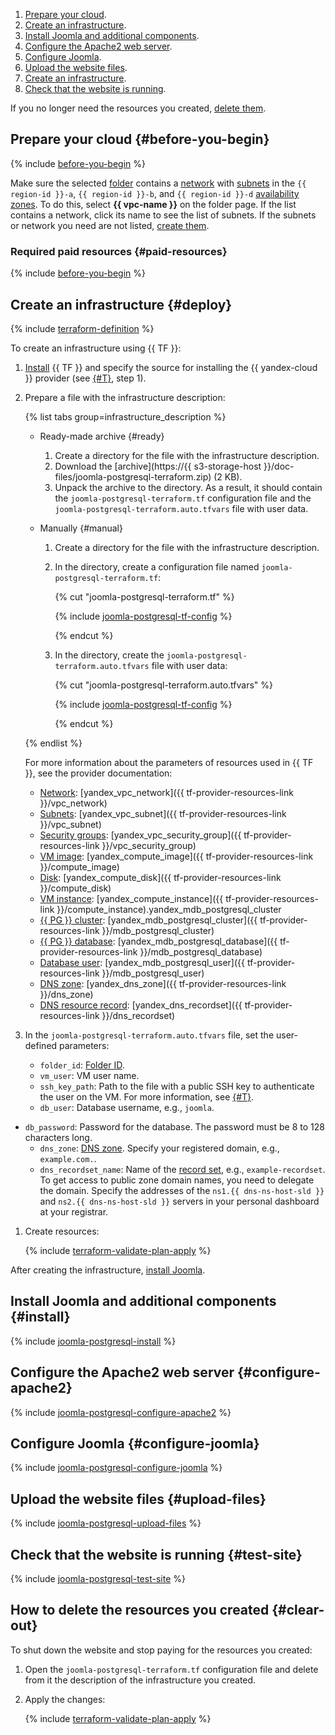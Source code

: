 1. [Prepare your cloud](#before-you-begin).
1. [Create an infrastructure](#deploy).
1. [Install Joomla and additional components](#install).
1. [Configure the Apache2 web server](#configure-apache2).
1. [Configure Joomla](#configure-joomla).
1. [Upload the website files](#upload-files).
1. [Create an infrastructure](#deploy).
1. [Check that the website is running](#test-site).

If you no longer need the resources you created, [delete them](#clear-out).

## Prepare your cloud {#before-you-begin}

{% include [before-you-begin](../_tutorials_includes/before-you-begin.md) %}

Make sure the selected [folder](../../resource-manager/concepts/resources-hierarchy.md#folder) contains a [network](../../vpc/concepts/network.md#network) with [subnets](../../vpc/concepts/network.md#subnet) in the `{{ region-id }}-a`, `{{ region-id }}-b`, and `{{ region-id }}-d` [availability zones](../../overview/concepts/geo-scope.md). To do this, select **{{ vpc-name }}** on the folder page. If the list contains a network, click its name to see the list of subnets. If the subnets or network you need are not listed, [create them](../../vpc/quickstart.md).

### Required paid resources {#paid-resources}

{% include [before-you-begin](../_tutorials_includes/joomla-postgresql-paid-resources.md) %}

## Create an infrastructure {#deploy}

{% include [terraform-definition](../../_tutorials/_tutorials_includes/terraform-definition.md) %}

To create an infrastructure using {{ TF }}:
1. [Install](../../tutorials/infrastructure-management/terraform-quickstart.md#install-terraform) {{ TF }} and specify the source for installing the {{ yandex-cloud }} provider (see [{#T}](../../tutorials/infrastructure-management/terraform-quickstart.md#configure-provider), step 1).
1. Prepare a file with the infrastructure description:

   {% list tabs group=infrastructure_description %}

   - Ready-made archive {#ready}

      1. Create a directory for the file with the infrastructure description.
      1. Download the [archive](https://{{ s3-storage-host }}/doc-files/joomla-postgresql-terraform.zip) (2 KB).
      1. Unpack the archive to the directory. As a result, it should contain the `joomla-postgresql-terraform.tf` configuration file and the `joomla-postgresql-terraform.auto.tfvars` file with user data.

   - Manually {#manual}

      1. Create a directory for the file with the infrastructure description.
      1. In the directory, create a configuration file named `joomla-postgresql-terraform.tf`:

         {% cut "joomla-postgresql-terraform.tf" %}

         {% include [joomla-postgresql-tf-config](../../_includes/web/joomla-postgresql-tf-config.md) %}

         {% endcut %}

      1. In the directory, create the `joomla-postgresql-terraform.auto.tfvars` file with user data:

         {% cut "joomla-postgresql-terraform.auto.tfvars" %}

         {% include [joomla-postgresql-tf-config](../../_includes/web/joomla-postgresql-tf-variables.md) %}

         {% endcut %}

   {% endlist %}

   For more information about the parameters of resources used in {{ TF }}, see the provider documentation:

   * [Network](../../vpc/concepts/network.md#network): [yandex_vpc_network]({{ tf-provider-resources-link }}/vpc_network)
   * [Subnets](../../vpc/concepts/network.md#subnet): [yandex_vpc_subnet]({{ tf-provider-resources-link }}/vpc_subnet)
   * [Security groups](../../vpc/concepts/security-groups.md): [yandex_vpc_security_group]({{ tf-provider-resources-link }}/vpc_security_group)
   * [VM image](../../compute/concepts/image.md): [yandex_compute_image]({{ tf-provider-resources-link }}/compute_image)
   * [Disk](../../compute/concepts/disk.md): [yandex_compute_disk]({{ tf-provider-resources-link }}/compute_disk)
   * [VM instance](../../compute/concepts/vm.md): [yandex_compute_instance]({{ tf-provider-resources-link }}/compute_instance).yandex_mdb_postgresql_cluster
   * [{{ PG }} cluster](../../managed-postgresql/concepts/index.md): [yandex_mdb_postgresql_cluster]({{ tf-provider-resources-link }}/mdb_postgresql_cluster)
   * [{{ PG }} database](../../managed-postgresql/): [yandex_mdb_postgresql_database]({{ tf-provider-resources-link }}/mdb_postgresql_database)
   * [Database user](../../managed-postgresql/operations/cluster-users.md): [yandex_mdb_postgresql_user]({{ tf-provider-resources-link }}/mdb_postgresql_user)
   * [DNS zone](../../dns/concepts/dns-zone.md): [yandex_dns_zone]({{ tf-provider-resources-link }}/dns_zone)
   * [DNS resource record](../../dns/concepts/resource-record.md): [yandex_dns_recordset]({{ tf-provider-resources-link }}/dns_recordset)

1. In the `joomla-postgresql-terraform.auto.tfvars` file, set the user-defined parameters:
   * `folder_id`: [Folder ID](../../resource-manager/operations/folder/get-id.md).
   * `vm_user`: VM user name.
   * `ssh_key_path`: Path to the file with a public SSH key to authenticate the user on the VM. For more information, see [{#T}](../../compute/operations/vm-connect/ssh.md#creating-ssh-keys).
   * `db_user`: Database username, e.g., `joomla`.
* `db_password`: Password for the database. The password must be 8 to 128 characters long.
   * `dns_zone`: [DNS zone](../../dns/concepts/dns-zone.md). Specify your registered domain, e.g., `example.com.`.
   * `dns_recordset_name`: Name of the [record set](../../dns/concepts/resource-record.md), e.g., `example-recordset`.
      To get access to public zone domain names, you need to delegate the domain. Specify the addresses of the `ns1.{{ dns-ns-host-sld }}` and `ns2.{{ dns-ns-host-sld }}` servers in your personal dashboard at your registrar.
1. Create resources:

   {% include [terraform-validate-plan-apply](../_tutorials_includes/terraform-validate-plan-apply.md) %}

After creating the infrastructure, [install Joomla](#install).

## Install Joomla and additional components {#install}

{% include [joomla-postgresql-install](../_tutorials_includes/joomla-postgresql-install.md) %}

## Configure the Apache2 web server {#configure-apache2}

{% include [joomla-postgresql-configure-apache2](../_tutorials_includes/joomla-postgresql-configure-apache2.md) %}

## Configure Joomla {#configure-joomla}

{% include [joomla-postgresql-configure-joomla](../_tutorials_includes/joomla-postgresql-configure-joomla.md) %}

## Upload the website files {#upload-files}

{% include [joomla-postgresql-upload-files](../_tutorials_includes/joomla-postgresql-upload-files.md) %}

## Check that the website is running {#test-site}

{% include [joomla-postgresql-test-site](../_tutorials_includes/joomla-postgresql-test-site.md) %}

## How to delete the resources you created {#clear-out}

To shut down the website and stop paying for the resources you created:

1. Open the `joomla-postgresql-terraform.tf` configuration file and delete from it the description of the infrastructure you created.
1. Apply the changes:

   {% include [terraform-validate-plan-apply](../_tutorials_includes/terraform-validate-plan-apply.md) %}
